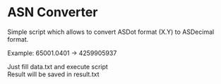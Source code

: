 # ASN Converter

Simple script which allows to convert ASDot format (X.Y) to ASDecimal format.

Example: 65001.0401 -> 4259905937

Just fill data.txt and execute script \
Result will be saved in result.txt